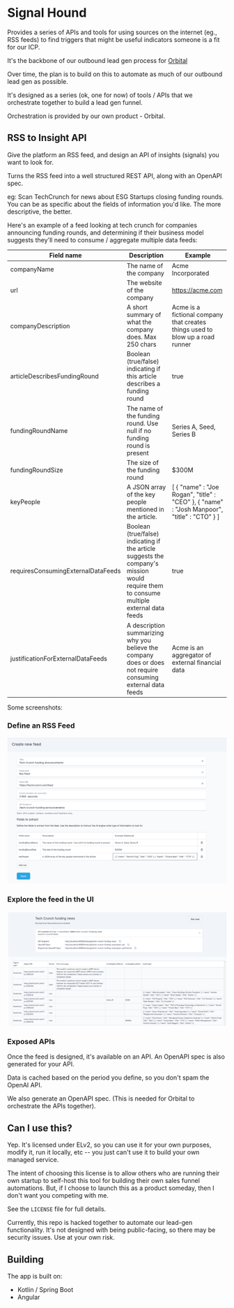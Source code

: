 # Signal Hound
Provides a series of APIs and tools for using sources on the internet (eg., RSS feeds) to
find triggers that might be useful indicators someone is a fit for our ICP.

It's the backbone of our outbound lead gen process for [Orbital](https://orbitalhq.com)

Over time, the plan is to build on this to automate as much of our outbound lead gen as possible.

It's designed as a series (ok, one for now) of tools / APIs that we orchestrate together to build
a lead gen funnel.

Orchestration is provided by our own product - Orbital.

## RSS to Insight API
Give the platform an RSS feed, and design an API of insights (signals) you want to look for.

Turns the RSS feed into a well structured REST API, along with an OpenAPI spec.

eg:  Scan TechCrunch for news about ESG Startups closing funding rounds.  You can be as specific about the fields
of information you'd like.  The more descriptive, the better.

Here's an example of a feed looking at tech crunch for companies announcing funding rounds, and determining if their
business model suggests they'll need to consume / aggregate multiple data feeds:

| Field name                         | Description                                                                                                                              | Example                                                                                     |
|------------------------------------|------------------------------------------------------------------------------------------------------------------------------------------|---------------------------------------------------------------------------------------------|
| companyName                        | The name of the company                                                                                                                  | Acme Incorporated                                                                           |
| url                                | The website of the company                                                                                                               | https://acme.com                                                                            |
| companyDescription                 | A short summary of what the company does.  Max 250 chars                                                                                 | Acme is a fictional company that creates things used to blow up a road runner               |
| articleDescribesFundingRound       | Boolean (true/false) indicating if this article describes a funding round                                                                | true                                                                                        |
| fundingRoundName                   | The name of the funding round.  Use null if no funding round is present                                                                  | Series A, Seed, Series B                                                                    |
| fundingRoundSize                   | The size of the funding round                                                                                                            | $300M                                                                                       |
| keyPeople                          | A JSON array of the key people mentioned in the article.                                                                                 | [ { "name" : "Joe Rogan", "title" : "CEO" }, { "name" : "Josh Manpoor", "title" : "CTO" } ] |
| requiresConsumingExternalDataFeeds | Boolean (true/false) indicating if the article suggests the company's mission would require them to consume multiple external data feeds | true                                                                                        |
| justificationForExternalDataFeeds  | A description summarizing why you believe the company does or does not require consuming external data feeds                             | Acme is an aggregator of external financial data                                            |

Some screenshots:

### Define an RSS Feed
![create-feed-screenshot.png](img/create-feed-screenshot.png)


### Explore the feed in the UI
![explore-feed-in-ui](img/explore-feed-in-ui.png)

### Exposed APIs
Once the feed is designed, it's available on an API.  An OpenAPI spec is also generated for your API.

Data is cached based on the period you define, so you don't spam the OpenAI API.

We also generate an OpenAPI spec.  (This is needed for Orbital to orchestrate the APIs together).

## Can I use this?
Yep.  It's licensed under ELv2, so you can use it for your own purposes, modify it, run it locally, etc -- you just can't use it to build your own managed service.

The intent of choosing this license is to allow others who are running their own startup to self-host this tool for building their own sales funnel automations.
But, if I choose to launch this as a product someday, then I don't want you competing with me.  

See the `LICENSE` file for full details.

Currently, this repo is hacked together to automate our lead-gen functionality.  It's not designed with being public-facing,
so there may be security issues.  Use at your own risk.

## Building
The app is built on:
 * Kotlin / Spring Boot
 * Angular